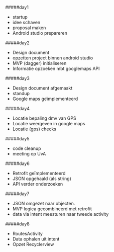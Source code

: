 ﻿#####day1
- startup
- idee schaven
- proposal maken
- Android studio prepareren

#####day2
- Design document
- opzetten project binnen android studio
- MVP (dagger) initialiseren
- Informatie opzoeken mbt googlemaps API

#####day3
- Design document afgemaakt
- standup
- Google maps geïmplementeerd

#####day4 
- Locatie bepaling dmv van GPS
- Locatie weergeven in google maps
- Locatie (gps) checks

#####day5
- code cleanup
- meeting op UvA

#####day6
- Retrofit geïmplementeerd
- JSON opgehaald (als string)
- API verder onderzoeken

#####day7 
- JSON omgezet naar objecten.
- MVP logica gecombineerd met retrofit
- data via intent meesturen naar tweede activity

#####day8
- RoutesActivity
- Data ophalen uit intent
- Opzet Recyclerview


